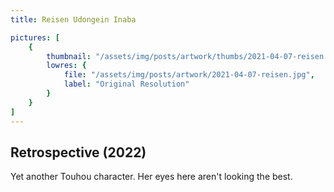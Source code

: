 ```yaml
---
title: Reisen Udongein Inaba

pictures: [
	{
		thumbnail: "/assets/img/posts/artwork/thumbs/2021-04-07-reisen.jpg",
		lowres: {
			file: "/assets/img/posts/artwork/2021-04-07-reisen.jpg",
			label: "Original Resolution"
		}
	}
]
---
```

## Retrospective (2022)
Yet another Touhou character. Her eyes here aren't looking the best.
